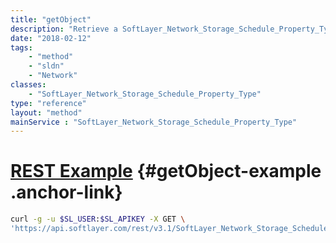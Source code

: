 ```yaml
---
title: "getObject"
description: "Retrieve a SoftLayer_Network_Storage_Schedule_Property_Type record."
date: "2018-02-12"
tags:
    - "method"
    - "sldn"
    - "Network"
classes:
    - "SoftLayer_Network_Storage_Schedule_Property_Type"
type: "reference"
layout: "method"
mainService : "SoftLayer_Network_Storage_Schedule_Property_Type"
---
```


# [REST Example](#getObject-example) <a href="/article/rest/"><i class="fas fa-question"></i></a> {#getObject-example .anchor-link} 
```bash
curl -g -u $SL_USER:$SL_APIKEY -X GET \
'https://api.softlayer.com/rest/v3.1/SoftLayer_Network_Storage_Schedule_Property_Type/{SoftLayer_Network_Storage_Schedule_Property_TypeID}/getObject'
```
